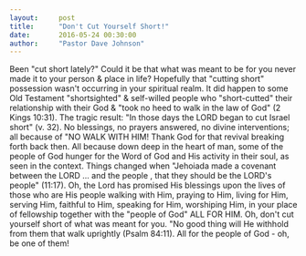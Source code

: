 ```yaml
---
layout:     post
title:      "Don't Cut Yourself Short!"
date:       2016-05-24 00:30:00
author:     "Pastor Dave Johnson"
---
```


 Been "cut short lately?"  Could it be that what was meant to be for you never made it to your person & place in life?   Hopefully that "cutting short" possession wasn't occurring in your spiritual realm.  It did happen to some Old Testament "shortsighted" & self-willed  people who "short-cutted" their relationship with their God & "took no heed to walk in the law of God" (2 Kings 10:31).  The tragic result:  "In those days the LORD began to cut Israel short" (v. 32).  No blessings, no prayers answered, no divine interventions; all because of "NO WALK WITH HIM!  Thank God for that revival breaking forth back then.  All because down deep in the heart of man, some of the people of God hunger for the Word of God and His activity in their soul,  as seen in the context.  Things changed when "Jehoiada made a covenant between the LORD ... and the people , that they should be the LORD's people" (11:17).  Oh, the Lord has promised His blessings upon the lives of those who are His people walking with Him, praying to Him, living for Him, serving Him, faithful to Him, speaking for Him, worshiping Him, in your place of fellowship together with the "people of God" ALL FOR HIM.  Oh, don't cut yourself short of what was meant for you. "No good thing will He withhold from them that walk uprightly (Psalm 84:11). All for the people of God - oh, be one of them!
